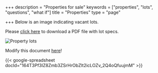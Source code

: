 +++
description = "Properties for sale"
keywords = ["properties", "lots", "questions", "what if"]
title = "Properties"
type = "page"

+++
Below is an image indicating vacant lots.

Please  [click here](../files/map.pdf) to download a PDF file with lot specs.

![Property lots](../img/map_preview.jpg)

Modify this document [here](https://docs.google.com/spreadsheets/d/164T3Pf3IZ8Zmb3ZSrHrObZlt2icLOZv_2Q4oQfuujmM)!  

{{< google-spreadsheet docId="164T3Pf3IZ8Zmb3ZSrHrObZlt2icLOZv_2Q4oQfuujmM" >}}